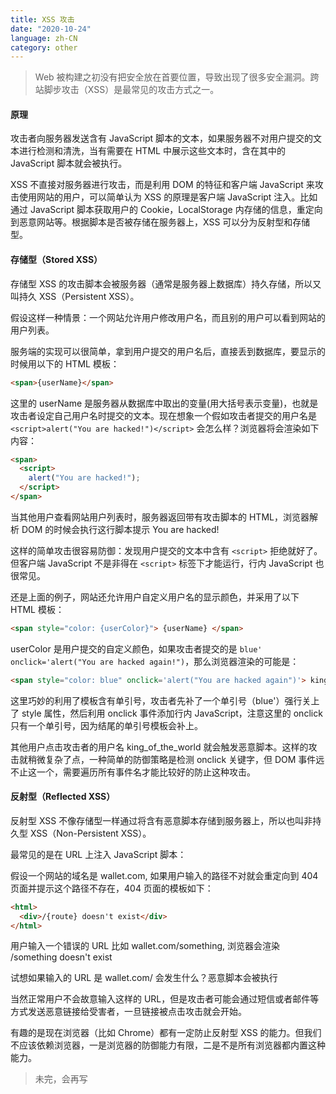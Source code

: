 ```yaml
---
title: XSS 攻击
date: "2020-10-24"
language: zh-CN
category: other
---
```


> Web 被构建之初没有把安全放在首要位置，导致出现了很多安全漏洞。跨站脚步攻击（XSS）是最常见的攻击方式之一。

#### 原理

攻击者向服务器发送含有 JavaScript 脚本的文本，如果服务器不对用户提交的文本进行检测和清洗，当有需要在 HTML 中展示这些文本时，含在其中的 JavaScript 脚本就会被执行。

XSS 不直接对服务器进行攻击，而是利用 DOM 的特征和客户端 JavaScript 来攻击使用网站的用户，可以简单认为 XSS 的原理是客户端 JavaScript 注入。比如通过 JavaScript 脚本获取用户的 Cookie，LocalStorage 内存储的信息，重定向到恶意网站等。根据脚本是否被存储在服务器上，XSS 可以分为反射型和存储型。

#### 存储型（Stored XSS）

存储型 XSS 的攻击脚本会被服务器（通常是服务器上数据库）持久存储，所以又叫持久 XSS（Persistent XSS）。

假设这样一种情景：一个网站允许用户修改用户名，而且别的用户可以看到网站的用户列表。

服务端的实现可以很简单，拿到用户提交的用户名后，直接丢到数据库，要显示的时候用以下的 HTML 模板：

```html
<span>{userName}</span>
```

这里的 userName 是服务器从数据库中取出的变量(用大括号表示变量)，也就是攻击者设定自己用户名时提交的文本。现在想象一个假如攻击者提交的用户名是 `<script>alert("You are hacked!")</script>` 会怎么样？浏览器将会渲染如下内容：

```html
<span>
  <script>
    alert("You are hacked!");
  </script>
</span>
```

当其他用户查看网站用户列表时，服务器返回带有攻击脚本的 HTML，浏览器解析 DOM 的时候会执行这行脚本提示 You are hacked!

这样的简单攻击很容易防御：发现用户提交的文本中含有 `<script>` 拒绝就好了。但客户端 JavaScript 不是非得在 `<script>` 标签下才能运行，行内 JavaScript 也很常见。

还是上面的例子，网站还允许用户自定义用户名的显示颜色，并采用了以下 HTML 模板：

```html
<span style="color: {userColor}"> {userName} </span>
```

userColor 是用户提交的自定义颜色，如果攻击者提交的是 `blue' onclick='alert("You are hacked again!")`，那么浏览器渲染的可能是：

```html
<span style="color: blue" onclick='alert("You are hacked again")'> king_of_the_world </span>
```

这里巧妙的利用了模板含有单引号，攻击者先补了一个单引号（blue'）强行关上了 style 属性，然后利用 onclick 事件添加行内 JavaScript，注意这里的 onclick 只有一个单引号，因为结尾的单引号模板会补上。

其他用户点击攻击者的用户名 king_of_the_world 就会触发恶意脚本。这样的攻击就稍微复杂了点，一种简单的防御策略是检测 onclick 关键字，但 DOM 事件远不止这一个，需要遍历所有事件名才能比较好的防止这种攻击。

#### 反射型（Reflected XSS）

反射型 XSS 不像存储型一样通过将含有恶意脚本存储到服务器上，所以也叫非持久型 XSS（Non-Persistent XSS）。

最常见的是在 URL 上注入 JavaScript 脚本：

假设一个网站的域名是 wallet.com, 如果用户输入的路径不对就会重定向到 404 页面并提示这个路径不存在，404 页面的模板如下：

```html
<html>
  <div>/{route} doesn't exist</div>
</html>
```

用户输入一个错误的 URL 比如 wallet.com/something, 浏览器会渲染 /something doesn't exist

试想如果输入的 URL 是 wallet.com/<script>alert("Sorry, hacked again!")</script> 会发生什么？恶意脚本会被执行

当然正常用户不会故意输入这样的 URL，但是攻击者可能会通过短信或者邮件等方式发送恶意链接给受害者，一旦链接被点击攻击就会开始。

有趣的是现在浏览器（比如 Chrome）都有一定防止反射型 XSS 的能力。但我们不应该依赖浏览器，一是浏览器的防御能力有限，二是不是所有浏览器都内置这种能力。

> 未完，会再写
